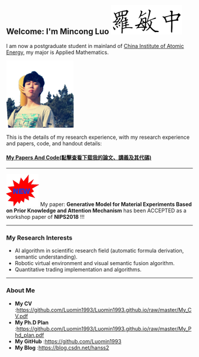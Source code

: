 ## Welcome: I'm Mincong Luo ![me](name.png)


I am now a postgraduate student in mainland of [China Institute of Atomic Energy](http://www.ciae.ac.cn/index.jsp), my major is Applied Mathematics.

![me](me.png)

This is the details of my research experience, with my research experience and papers, code, and handout details:

#### [My Papers And Code(點擊查看下载我的論文、講義及其代碼)](https://github.com/Luomin1993/Luomin1993.github.io/blob/master/My_CV.pdf)

-------------------------------------------

![me](new.png) My paper:
**Generative Model for Material Experiments Based on Prior Knowledge and Attention Mechanism**
has been ACCEPTED as a workshop paper of **NIPS2018**  !!!


-------------------------------------------
### My Research Interests
- AI algorithm in scientific research field (automatic formula derivation, semantic understanding).
- Robotic virtual environment and visual semantic fusion algorithm.
- Quantitative trading implementation and algorithms.


-------------------------------------------
### About Me

- **My CV** :https://github.com/Luomin1993/Luomin1993.github.io/raw/master/My_CV.pdf
- **My Ph.D Plan** :https://github.com/Luomin1993/Luomin1993.github.io/raw/master/My_Phd_plan.pdf
- **My GitHub** :https://github.com/Luomin1993
- **My Blog** :https://blog.csdn.net/hanss2

